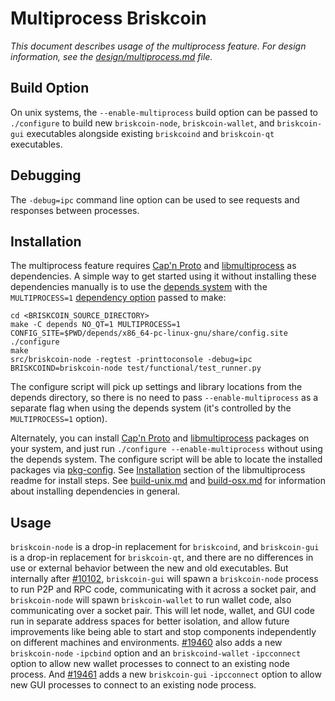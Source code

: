 # Multiprocess Briskcoin

_This document describes usage of the multiprocess feature. For design information, see the [design/multiprocess.md](design/multiprocess.md) file._

## Build Option

On unix systems, the `--enable-multiprocess` build option can be passed to `./configure` to build new `briskcoin-node`, `briskcoin-wallet`, and `briskcoin-gui` executables alongside existing `briskcoind` and `briskcoin-qt` executables.

## Debugging

The `-debug=ipc` command line option can be used to see requests and responses between processes.

## Installation

The multiprocess feature requires [Cap'n Proto](https://capnproto.org/) and [libmultiprocess](https://github.com/chaincodelabs/libmultiprocess) as dependencies. A simple way to get started using it without installing these dependencies manually is to use the [depends system](../depends) with the `MULTIPROCESS=1` [dependency option](../depends#dependency-options) passed to make:

```
cd <BRISKCOIN_SOURCE_DIRECTORY>
make -C depends NO_QT=1 MULTIPROCESS=1
CONFIG_SITE=$PWD/depends/x86_64-pc-linux-gnu/share/config.site ./configure
make
src/briskcoin-node -regtest -printtoconsole -debug=ipc
BRISKCOIND=briskcoin-node test/functional/test_runner.py
```

The configure script will pick up settings and library locations from the depends directory, so there is no need to pass `--enable-multiprocess` as a separate flag when using the depends system (it's controlled by the `MULTIPROCESS=1` option).

Alternately, you can install [Cap'n Proto](https://capnproto.org/) and [libmultiprocess](https://github.com/chaincodelabs/libmultiprocess) packages on your system, and just run `./configure --enable-multiprocess` without using the depends system. The configure script will be able to locate the installed packages via [pkg-config](https://www.freedesktop.org/wiki/Software/pkg-config/). See [Installation](https://github.com/chaincodelabs/libmultiprocess/blob/master/doc/install.md) section of the libmultiprocess readme for install steps. See [build-unix.md](build-unix.md) and [build-osx.md](build-osx.md) for information about installing dependencies in general.

## Usage

`briskcoin-node` is a drop-in replacement for `briskcoind`, and `briskcoin-gui` is a drop-in replacement for `briskcoin-qt`, and there are no differences in use or external behavior between the new and old executables. But internally after [#10102](https://github.com/briskcoin/briskcoin/pull/10102), `briskcoin-gui` will spawn a `briskcoin-node` process to run P2P and RPC code, communicating with it across a socket pair, and `briskcoin-node` will spawn `briskcoin-wallet` to run wallet code, also communicating over a socket pair. This will let node, wallet, and GUI code run in separate address spaces for better isolation, and allow future improvements like being able to start and stop components independently on different machines and environments.
[#19460](https://github.com/briskcoin/briskcoin/pull/19460) also adds a new `briskcoin-node` `-ipcbind` option and an `briskcoind-wallet` `-ipcconnect` option to allow new wallet processes to connect to an existing node process.
And [#19461](https://github.com/briskcoin/briskcoin/pull/19461) adds a new `briskcoin-gui` `-ipcconnect` option to allow new GUI processes to connect to an existing node process.
